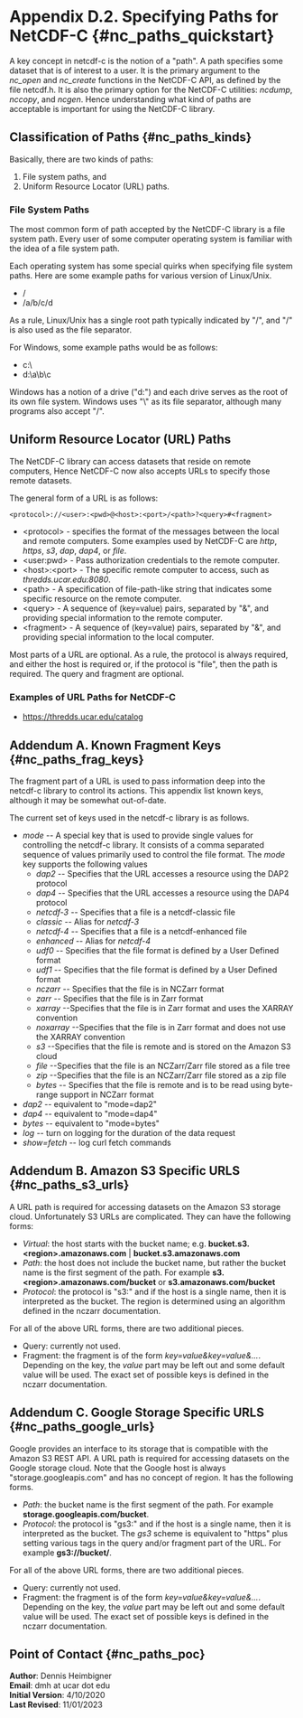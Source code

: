 Appendix D.2. Specifying Paths for NetCDF-C {#nc_paths_quickstart}
==============================

A key concept in netcdf-c is the notion of a "path".
A path specifies some dataset that is of interest to a user.
It is the primary argument to the *nc_open* and *nc_create*
functions in the NetCDF-C API, as defined by the file netcdf.h.
It is also the primary option for the NetCDF-C utilities:
*ncdump*, *nccopy*, and *ncgen*.
Hence understanding what kind of paths are acceptable is important
for using the NetCDF-C library.

## Classification of Paths {#nc_paths_kinds}

Basically, there are two kinds of paths:
1. File system paths, and
2. Uniform Resource Locator (URL) paths.

### File System Paths

The most common form of path accepted by the NetCDF-C library is a file system path.
Every user of some computer operating system is familiar with the idea of a file system path.

Each operating system has some special quirks when specifying file system paths.
Here are some example paths for various version of Linux/Unix.
* /
* /a/b/c/d

As a rule, Linux/Unix has a single root path typically indicated by "/",
and "/" is also used as the file separator.

For Windows, some example paths would be as follows:
* c:\\
* d:\\a\\b\\c

Windows has a notion of a drive ("d:") and each drive serves as the root
of its own file system. Windows uses "\\" as its file separator, although
many programs also accept "/".

## Uniform Resource Locator (URL) Paths

The NetCDF-C library can access datasets that reside on remote computers,
Hence NetCDF-C now also accepts URLs to specify those remote datasets.

The general form of a URL is as follows:
````
<protocol>://<user>:<pwd>@<host>:<port>/<path>?<query>#<fragment>
````
* \<protocol\> - specifies the format of the messages between the local and remote computers. Some examples used by NetCDF-C are *http*, *https*, *s3*, *dap*, *dap4*, or *file*.
* \<user:pwd\> - Pass authorization credentials to the remote computer.
* \<host\>:\<port\> - The specific remote computer to access, such as *thredds.ucar.edu:8080*.
* \<path\> - A specification of file-path-like string that indicates some specific resource on the remote computer.
* \<query\> - A sequence of (key=value) pairs, separated by "&", and providing special information to the remote computer.
* \<fragment\> - A sequence of (key=value) pairs, separated by "&", and providing special information to the local computer.

Most parts of a URL are optional. As a rule, the protocol is always required,
and either the host is required or, if the protocol is "file", then the path is required.
The query and fragment are optional.

### Examples of URL Paths for NetCDF-C
* https://thredds.ucar.edu/catalog

## Addendum A. Known Fragment Keys {#nc_paths_frag_keys}

The fragment part of a URL is used to pass information deep into
the netcdf-c library to control its actions.
This appendix list known keys, although it may be somewhat out-of-date.

The current set of keys used in the netcdf-c library is as follows.
* _mode_ -- A special key that is used to provide single values for controlling the netcdf-c library. It consists of a comma separated sequence of values
primarily used to control the file format.
The *mode* key supports the following values
    - _dap2_ -- Specifies that the URL accesses a resource using the DAP2 protocol
    - _dap4_ -- Specifies that the URL accesses a resource using the DAP4 protocol
    - _netcdf-3_ -- Specifies that a file is a netcdf-classic file
    - _classic_ -- Alias for _netcdf-3_
    - _netcdf-4_ -- Specifies that a file is a netcdf-enhanced file
    - _enhanced_ -- Alias for _netcdf-4_
    - _udf0_ -- Specifies that the file format is defined by a User Defined format
    - _udf1_ -- Specifies that the file format is defined by a User Defined format
    - _nczarr_ -- Specifies that the file is in NCZarr format
    - _zarr_ -- Specifies that the file is in Zarr format
    - _xarray_ --Specifies that the file is in Zarr format and uses the XARRAY convention
    - _noxarray_ --Specifies that the file is in Zarr format and does not use the XARRAY convention
    - _s3_ --Specifies that the file is remote and is stored on the Amazon S3 cloud
    - _file_ --Specifies that the file is an NCZarr/Zarr file stored as a file tree
    - _zip_ --Specifies that the file is an NCZarr/Zarr file stored as a zip file
    - _bytes_ -- Specifies that the file is remote and is to be read using byte-range support
 in NCZarr format
* _dap2_ -- equivalent to "mode=dap2"
* _dap4_ -- equivalent to "mode=dap4"
* _bytes_ -- equivalent to "mode=bytes"
* _log_ -- turn on logging for the duration of the data request
* _show=fetch_ -- log curl fetch commands

## Addendum B. Amazon S3 Specific URLS {#nc_paths_s3_urls}
A URL path is required for accessing datasets on the Amazon S3 storage cloud.
Unfortunately S3 URLs are complicated.
They can have the following forms:
* _Virtual_: the host starts with the bucket name; e.g. __bucket.s3.&lt;region&gt;.amazonaws.com__ | __bucket.s3.amazonaws.com__
* _Path_: the host does not include the bucket name, but rather the bucket name is the first segment of the path. For example __s3.&lt;region&gt;.amazonaws.com/bucket__ or __s3.amazonaws.com/bucket__
* _Protocol_: the protocol is "s3:" and if the host is a single name, then it is interpreted as the bucket. The region is determined using an algorithm defined in the nczarr documentation.

For all of the above URL forms, there are two additional pieces.
* Query: currently not used.
* Fragment: the fragment is of the form _key=value&key=value&..._. Depending on the key, the _value_ part may be left out and some default value will be used. The exact set of possible keys is defined in the nczarr documentation.

## Addendum C. Google Storage Specific URLS {#nc_paths_google_urls}
Google provides an interface to its storage that is compatible with
the Amazon S3 REST API.
A URL path is required for accessing datasets on the Google storage cloud.
Note that the Google host is always "storage.googleapis.com"
and has no concept of region.
It has the following forms.
* _Path_: the bucket name is the first segment of the path.
For example __storage.googleapis.com/bucket__.
* _Protocol_: the protocol is "gs3:" and if the host is a single name, then it is interpreted as the bucket. The _gs3_ scheme is equivalent to "https" plus setting various tags in the query and/or fragment part of the URL.
For example __gs3://bucket/__.

For all of the above URL forms, there are two additional pieces.
* Query: currently not used.
* Fragment: the fragment is of the form _key=value&key=value&..._. Depending on the key, the _value_ part may be left out and some default value will be used. The exact set of possible keys is defined in the nczarr documentation.

## Point of Contact {#nc_paths_poc}

__Author__: Dennis Heimbigner<br>
__Email__: dmh at ucar dot edu<br>
__Initial Version__: 4/10/2020<br>
__Last Revised__: 11/01/2023

